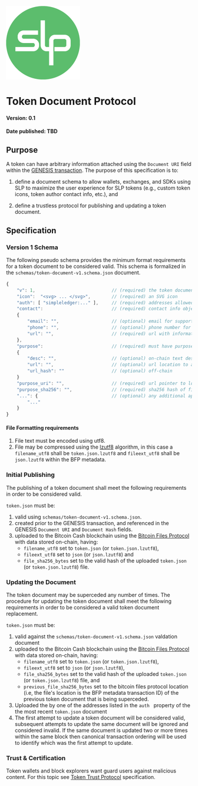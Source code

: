 ![Simple Ledger Protocol](images/SLP-logo-solid-200.png)



# Token Document Protocol

#### Version: 0.1
#### Date published: TBD

## Purpose

A token can have arbitrary information attached using the `Document URI` field within the [GENESIS transaction](https://github.com/simpleledger/slp-specifications/blob/master/slp-token-type-1.md#genesis---token-genesis-transaction).  The purpose of this specification is to:

1. define a document schema to allow wallets, exchanges, and SDKs using SLP to maximize the user experience for SLP tokens (e.g., custom token icons, token author contact info, etc.), and

2. define a trustless protocol for publishing and updating a token document.

## Specification

### Version 1 Schema

The following pseudo schema provides the minimum format requirements for a token document to be considered valid. This schema is formalized in the `schemas/token-document-v1.schema.json` document.

```js
{
    "v": 1,                             // (required) the token document schema version
    "icon":  "<svg> ... </svg>",        // (required) an SVG icon
    "auth": [ "simpleledger:..." ],     // (required) addresses allowed to replace this document
    "contact":                          // (required) contact info object
    {                              
        "email": "",                    // (optional) email for support
        "phone": "",                    // (optional) phone number for support
        "url": "",                      // (required) url with information about the token issuer
    },
    "purpose":                          // (required) must have purpose uploaded in either 'desc' or 'url'
    {
        "desc": "",                     // (optional) on-chain text description of purpose and disclaimers
        "url": "",                      // (optional) url location to a file containing purpose and disclaimers (must use 'url_hash' field)
        "url_hash": ""                  // (optional) off-chain 
    }
    "purpose_uri": "",                  // (required) url pointer to location of a file containing token's purpose and disclaimers
    "purpose_sha256": "",               // (required) sha256 hash of file at 'desc_uri'
    "...": {                            // (optional) any additional app specific data
        "..."                         
    }
}
```

#### File Formatting requirements
1) File text must be encoded using utf8.
2) File may be compressed using the [lzutf8](https://github.com/rotemdan/lzutf8.js) algorithm, in this case a `filename_utf8` shall be `token.json.lzutf8` and `fileext_utf8` shall be `json.lzutf8` within the BFP metadata.

### Initial Publishing

The publishing of a token document shall meet the following requirements in order to be considered valid.

`token.json` must be: 

1. valid using `schemas/token-document-v1.schema.json`.
2. created prior to the GENESIS transaction, and referenced in the GENESIS `Document URI` and `Document Hash` fields.
3. uploaded to the Bitcoin Cash blockchain using the [Bitcoin Files Protocol](https://github.com/simpleledger/slp-specifications/blob/master/bitcoinfiles.md) with data stored on-chain, having:
    - `filename_utf8` set to `token.json` (or `token.json.lzutf8`), 
    - `fileext_utf8` set to `json` (or `json.lzutf8`) and 
    - `file_sha256_bytes` set to the valid hash of the uploaded `token.json` (or `token.json.lzutf8`) file.

### Updating the Document

The token document may be superceded any number of times.  The procedure for updating the token document shall meet the following requirements in order to be considered a valid token document replacement.

`token.json` must be:

1. valid against the `schemas/token-document-v1.schema.json` valdation document
2. uploaded to the Bitcoin Cash blockchain using the [Bitcoin Files Protocol](https://github.com/simpleledger/slp-specifications/blob/master/bitcoinfiles.md) with data stored on-chain, having: 
    - `filename_utf8` set to `token.json` (or `token.json.lzutf8`),  
    - `fileext_utf8` set to `json` (or `json.lzutf8`), 
    - `file_sha256_bytes` set to the valid hash of the uploaded `token.json` (or `token.json.lzutf8`) file, and 
    - `previous_file_sha256_bytes` set to the bitcoin files protocol location (i.e, the file's location is the BFP metadata transaction ID) of the previous token document that is being superceded.
3. Uploaded the by one of the addresses listed in the `auth ` property of the the most recent `token.json` document
4. The first attempt to update a token document will be considered valid, subsequent attempts to update the same document will be ignored and considered invalid.  If the same document is updated two or more times within the same block then canonical transaction ordering will be used to identify which was the first attempt to update.

### Trust & Certification

Token wallets and block explorers want guard users against malicious content.  For this topic see [Token Trust Protocol](https://github.com/simpleledger/slp-specifications/blob/token-documents/slp-token-trust.md) specification.